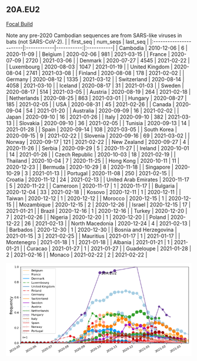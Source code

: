 

## 20A.EU2
[Focal Build](https://nextstrain.org/groups/neherlab/ncov/20A.EU2?f_region=Europe)

Note any pre-2020 Cambodian sequences are from SARS-like viruses in bats (not SARS-CoV-2).
|                        | first_seq   |   num_seqs | last_seq   |
|:-----------------------|:------------|-----------:|:-----------|
| Cambodia               | 2010-12-06  |          6 | 2020-11-09 |
| Belgium                | 2020-02-06  |        981 | 2021-03-15 |
| France                 | 2020-07-09  |       2720 | 2021-03-06 |
| Denmark                | 2020-07-27  |       4545 | 2021-02-22 |
| Luxembourg             | 2020-08-03  |       1047 | 2021-01-19 |
| United Kingdom         | 2020-08-04  |       2741 | 2021-03-08 |
| Finland                | 2020-08-08  |        178 | 2021-02-02 |
| Germany                | 2020-08-12  |       1335 | 2021-03-12 |
| Switzerland            | 2020-08-14  |       4058 | 2021-03-10 |
| Iceland                | 2020-08-17  |         31 | 2021-01-03 |
| Sweden                 | 2020-08-17  |        514 | 2021-03-05 |
| Austria                | 2020-08-19  |        264 | 2021-02-18 |
| Netherlands            | 2020-08-25  |        863 | 2021-03-01 |
| Hungary                | 2020-08-27  |        185 | 2021-02-05 |
| USA                    | 2020-08-31  |         45 | 2021-02-26 |
| Canada                 | 2020-09-04  |         54 | 2021-01-20 |
| Australia              | 2020-09-09  |         16 | 2021-02-02 |
| Japan                  | 2020-09-10  |         16 | 2021-01-26 |
| Italy                  | 2020-09-10  |        382 | 2021-03-13 |
| Slovakia               | 2020-09-10  |         36 | 2021-02-05 |
| Tunisia                | 2020-09-13  |         14 | 2021-01-28 |
| Spain                  | 2020-09-14  |        108 | 2021-03-05 |
| South Korea            | 2020-09-15  |          9 | 2021-02-22 |
| Slovenia               | 2020-09-16  |         69 | 2021-03-02 |
| Norway                 | 2020-09-17  |        121 | 2021-02-22 |
| New Zealand            | 2020-09-27  |          4 | 2020-11-26 |
| Serbia                 | 2020-09-29  |          5 | 2020-11-27 |
| Ireland                | 2020-10-01  |         14 | 2021-01-26 |
| Czech Republic         | 2020-10-03  |         18 | 2021-02-19 |
| Thailand               | 2020-10-04  |          7 | 2020-11-25 |
| Hong Kong              | 2020-10-11  |         11 | 2020-12-23 |
| Bermuda                | 2020-10-29  |          8 | 2020-11-18 |
| Singapore              | 2020-10-29  |          3 | 2021-01-13 |
| Portugal               | 2020-11-08  |        250 | 2021-02-15 |
| Croatia                | 2020-11-12  |         24 | 2021-02-13 |
| United Arab Emirates   | 2020-11-17  |          5 | 2020-11-22 |
| Cameroon               | 2020-11-17  |          1 | 2020-11-17 |
| Bulgaria               | 2020-12-04  |         33 | 2021-02-18 |
| Kosovo                 | 2020-12-11  |          1 | 2020-12-11 |
| Taiwan                 | 2020-12-12  |          1 | 2020-12-12 |
| Morocco                | 2020-12-15  |          1 | 2020-12-15 |
| Mozambique             | 2020-12-15  |          2 | 2020-12-26 |
| Israel                 | 2020-12-15  |         17 | 2021-01-21 |
| Brazil                 | 2020-12-16  |          1 | 2020-12-16 |
| Turkey                 | 2020-12-20  |          7 | 2021-02-26 |
| Nigeria                | 2020-12-20  |          1 | 2020-12-20 |
| Poland                 | 2020-12-22  |         26 | 2021-02-13 |
| North Macedonia        | 2020-12-24  |          4 | 2021-02-13 |
| Barbados               | 2020-12-30  |          1 | 2020-12-30 |
| Bosnia and Herzegovina | 2021-01-15  |          3 | 2021-02-25 |
| Mauritius              | 2021-01-17  |          1 | 2021-01-17 |
| Montenegro             | 2021-01-18  |          1 | 2021-01-18 |
| Albania                | 2021-01-21  |          1 | 2021-01-21 |
| Curacao                | 2021-01-27  |          1 | 2021-01-27 |
| Guadeloupe             | 2021-01-28  |          2 | 2021-02-16 |
| Monaco                 | 2021-02-22  |          2 | 2021-02-22 |

![Overall trends 20A.EU2](/overall_trends_figures/overall_trends_20A.EU2.png)